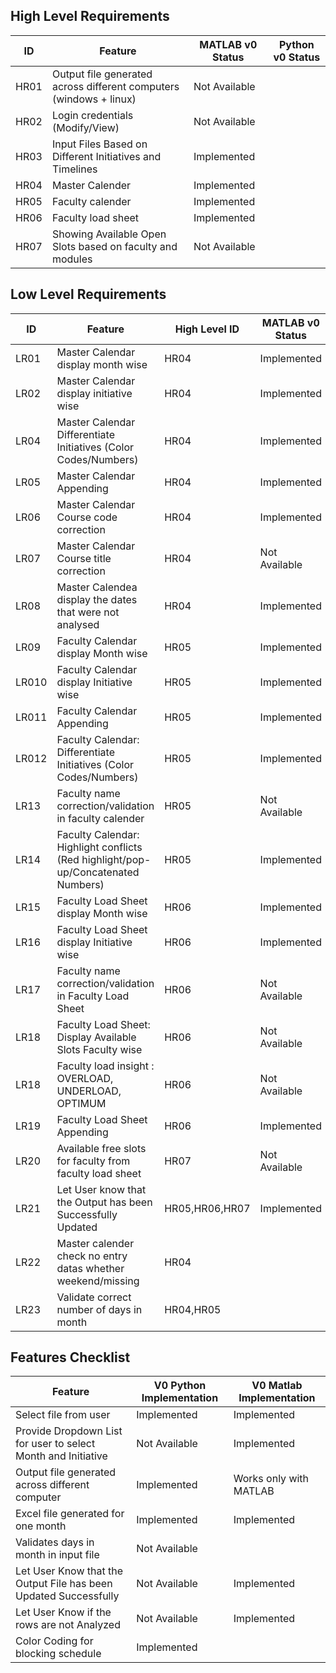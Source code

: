## High Level Requirements
|ID|Feature| MATLAB v0 Status| Python v0 Status |
|---|---|---|----|
HR01 |Output file generated across different computers (windows + linux)| Not Available | |
HR02 |Login credentials (Modify/View) | Not Available | |
HR03 |Input Files Based on Different Initiatives and Timelines | Implemented | |
HR04 |Master Calender | Implemented | |
HR05 |Faculty calender | Implemented | |
HR06 |Faculty load sheet | Implemented | |
HR07 |Showing Available Open Slots based on faculty and modules | Not Available | | 


## Low Level Requirements
|ID|Feature|High Level ID| MATLAB v0 Status| Python v0 Status |
|--|---|---|---|----|
LR01|Master Calendar display month wise |HR04| Implemented | Implemented|
LR02|Master Calendar display initiative wise|HR04| Implemented | |
LR04|Master Calendar Differentiate Initiatives (Color Codes/Numbers)|HR04| Implemented | Implemented|
LR05|Master Calendar Appending|HR04| Implemented | | 
LR06|Master Calendar Course code correction|HR04| Implemented | |
LR07|Master Calendar Course title correction|HR04| Not Available | |
LR08|Master Calendea display the dates that were not analysed|HR04| Implemented | |
LR09|Faculty Calendar display Month wise |HR05| Implemented | |
LR010|Faculty Calendar display Initiative wise|HR05| Implemented | |
LR011|Faculty Calendar Appending|HR05| Implemented | |
LR012|Faculty Calendar: Differentiate Initiatives (Color Codes/Numbers)|HR05| Implemented |Implemented |
LR13|Faculty name correction/validation in faculty calender|HR05| Not Available | |
LR14|Faculty Calendar: Highlight conflicts (Red highlight/pop-up/Concatenated Numbers) |HR05| Implemented | |
LR15|Faculty Load Sheet display Month wise |HR06|Implemented | |
LR16|Faculty Load Sheet display Initiative wise|HR06|Implemented | |
LR17|Faculty name correction/validation in Faculty Load Sheet|HR06| Not Available | |
LR18|Faculty Load Sheet: Display Available Slots Faculty wise|HR06| Not Available | | 
LR18|Faculty load insight : OVERLOAD, UNDERLOAD, OPTIMUM |HR06| Not Available | |
LR19|Faculty Load Sheet Appending|HR06| Implemented | |
LR20|Available free slots for faculty from faculty load sheet|HR07| Not Available | |
LR21 |Let User know that the Output has been Successfully Updated |HR05,HR06,HR07|Implemented | |
LR22|Master calender check no entry datas whether weekend/missing|HR04||
LR23|Validate correct number of days in month|HR04,HR05||



## Features Checklist

Feature| V0 Python Implementation | V0 Matlab Implementation|
|---|---|---|
Select file from user| Implemented | Implemented |
Provide Dropdown List for user to select Month and Initiative | Not Available | Implemented |
Output file generated across different computer| Implemented |Works only with MATLAB |
Excel file generated for one month | Implemented | Implemented |
Validates days in month in input file| Not Available|
Let User Know that the Output File has been Updated Successfully | Not Available |Implemented |
Let User Know if the rows are not Analyzed | Not Available | Implemented |
Color Coding for blocking schedule | Implemented | |









